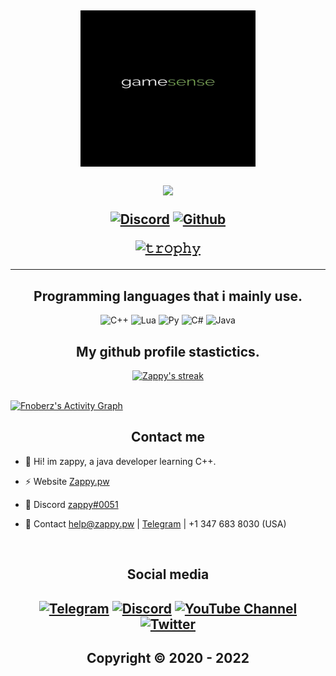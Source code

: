<h2 align="center">
<p align="center">
<img width=280px, height=250px src="gg.jpeg">





<p align="center">

[![](https://img.shields.io/badge/ZAPPY-.PW-green?style=for-the-badge)](https://zappy.pw)
  


  

<p align="center">
    <a href="https://discord.gg/VnKw8kxfBm">
   <img alt="Discord" src="https://img.shields.io/badge/DISCORD-ZAPPY%230051-blue?style=for-the-badge&logo=discord"></a>  
  <a href="https://github.com/zap66">
   <img alt="Github" src="https://img.shields.io/badge/FOLLOWERS-275-blue?style=for-the-badge&logo=github"></a>   
  
  
[![𝚝𝚛𝚘𝚙𝚑𝚢](https://github-profile-trophy.vercel.app/?username=ryo-ma&column=8&margin-w=20&margin-h=0&no-bg=true&no-frame=true&theme=dark_dimmed)](https://github.com/ryo-ma)

  ----


<h2 align="center">Programming languages that i mainly use.</h2>
<p align="center">
  <img alt="C++" src="https://img.shields.io/badge/-C++-090909?style=for-the-badge&logo=C%2b%2b&logoColor=6296CC"></a> 
  <img alt="Lua" src="https://img.shields.io/badge/%20-LUA%20-black?style=for-the-badge&logo=lua"></a>
  <img alt="Py" src="https://img.shields.io/badge/%20-PYTHON-black?style=for-the-badge&logo=python"></a>
  <img alt="C#" src="https://img.shields.io/badge/%20-C%23-black?style=for-the-badge&logo=csharp"></a>
  <img alt="Java" src="https://img.shields.io/badge/%20-JAVA-black?style=for-the-badge"></a>
</p>



<h2 align="center">My github profile stastictics.</h2>

<p align="center">
    <a href="https://github.com/zap66">
        <img title="SarnaxLii stats" alt="Zappy's streak" src="https://github-readme-streak-stats.herokuapp.com/?user=Fnoberz&theme=dark&hide_border=true&stroke=f53b3b"/>
    </a>
</p><br>
<a href="https://github.com/zap66"><img alt="Fnoberz's Activity Graph" src="https://activity-graph.herokuapp.com/graph?username=Fnoberz&bg_color=0D1117&color=eca15b&line=eca15b&point=FFFFFF&hide_border=true" /></a>
  



<h2 align="center">Contact me</h2>


- 👋 Hi! im zappy, a java developer learning C++.

- ⚡ Website [Zappy.pw](https://zappy.pw)

- 💬 Discord [zappy#0051](https://discord.com/users/970882389930807406)

- 📧 Contact help@zappy.pw | [Telegram](https://t.me/swagmessiah) | +1 347 683 8030 (USA)


</pre><br>

<h2 align="center">Social media</h2>

<h2 align="center"</h2>

[![Telegram](https://img.shields.io/badge/-Fnoberz-%23282a36?style=for-the-badge&logo=Telegram)](https://t.me/swagmessiah)
<a target="_blank" href="https://discord.gg/VnKw8kxfBm"><img alt="Discord" src="https://img.shields.io/badge/Cloud | Project%21-%237289DA.svg?style=for-the-badge&logo=discord&logoColor=white"/></a>
[![YouTube Channel](https://img.shields.io/badge/-YouTube-%23282a36?style=for-the-badge&logoColor=ff0000&logo=YouTube)](https://www.youtube.com/channel/UCH4kNKY-dRlMu7UX1TyHcRw)
<a target="_blank" href="https://twitter.com/FnoberzOfficial"><img alt="Twitter" src="https://img.shields.io/badge/@Fnoberz-%231DA1F2.svg?style=for-the-badge&logo=Twitter&logoColor=white"/></a>
<h2 align="center"> Copyright © 2020 - 2022  
